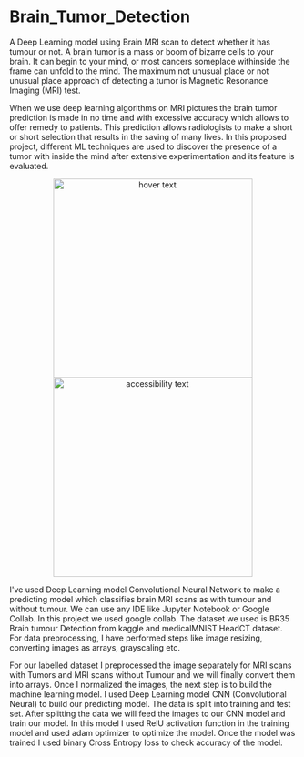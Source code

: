 # Brain_Tumor_Detection
A Deep Learning model using Brain MRI scan to detect whether it has tumour or not. A brain tumor is a mass or boom of bizarre cells to your brain. It can begin to your mind, or most cancers someplace withinside the frame can unfold to the mind. The maximum not unusual place or not unusual place approach of detecting a tumor is Magnetic Resonance Imaging (MRI) test.

When we use deep learning algorithms on MRI pictures the brain tumor prediction is made in no time and with excessive accuracy which allows to offer remedy to patients. This prediction allows radiologists to make a short or short selection that results in the saving of many lives. In this proposed project, different ML techniques are used to discover the presence of a tumor with inside the mind after extensive experimentation and its feature is evaluated.



<p align="center">
  <img src="C:\Users\risha\Downloads\Screenshot 2022-12-09 165043.jpg" width="350" title="hover text">
  <img src="C:\Users\risha\Downloads\Screenshot 2022-12-09 165043.jpg" width="350" alt="accessibility text">
</p>




I've used Deep Learning model Convolutional Neural Network to make a predicting model which classifies brain MRI scans as with tumour and without tumour. We can use any IDE like Jupyter Notebook or Google Collab. In this project we used google collab. The dataset we used is BR35 Brain tumour Detection from kaggle and medicalMNIST HeadCT dataset. For data preprocessing, I have performed steps like image resizing, converting images as arrays, grayscaling etc.

For our labelled dataset I preprocessed the image separately for MRI scans with Tumors and MRI scans without Tumour and we will finally convert them into arrays. Once I normalized the images, the next step is to build the machine learning model. I used Deep Learning model CNN (Convolutional Neural) to build our predicting model. The data is split into training and test set. After splitting the data we will feed the images to our CNN model and train our model. In this model I used RelU activation function in the training model and used adam optimizer to optimize the model. Once the model was trained I used binary Cross Entropy loss to check accuracy of the model.

